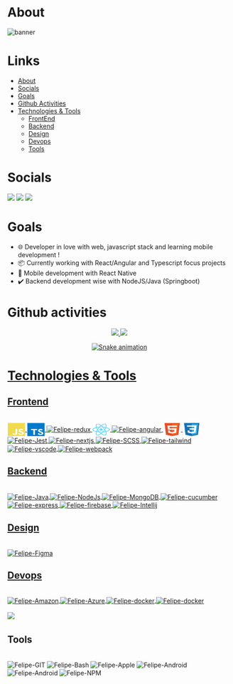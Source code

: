 

# About
![banner](https://github.com/FelipeCabreira/FelipeCabreira/assets/32957354/e7ad9ed5-2efa-4200-960a-a56c40bd65bc)

# Links
- [About](#about)
- [Socials](#socials)
- [Goals](#goals)
- [Github Activities](#github-activities)
- [Technologies & Tools](#technologies--tools)
  - [FrontEnd](#frontend)
  - [Backend](#backend)
  - [Design](#design)
  - [Devops](#devops)
  - [Tools](#tools)

# Socials
 
<div> 
  <a href="https://instagram.com/liipelantmann" target="_blank"><img src="https://img.shields.io/badge/-Instagram-%23E4405F?style=for-the-badge&logo=instagram&logoColor=white" target="_blank"></a>
  <a href = "mailto:cabreirawow@gmail.com"><img src="https://img.shields.io/badge/-Gmail-%23333?style=for-the-badge&logo=gmail&logoColor=white" target="_blank"></a>
  <a href="https://www.linkedin.com/in/felipe-cabreira-41b23b143/" target="_blank"><img src="https://img.shields.io/badge/-LinkedIn-%230077B5?style=for-the-badge&logo=linkedin&logoColor=white" target="_blank"></a> 
 
</div>

# Goals
  - 🌐 Developer in love with web, javascript stack and learning mobile development !
  - 📦 Currently working with React/Angular and Typescript focus projects
  - 🚧 Mobile development with React Native
  - ✔️ Backend development wise with NodeJS/Java (Springboot)

# Github activities
<div align="center">
  <a href="https://github.com/FelipeCabreira">
  <img height="180em" src="https://github-readme-stats.vercel.app/api?username=FelipeCabreira&show_icons=true&theme=midnight-purple&include_all_commits=true&count_private=true"/>
  <img height="180em" src="https://github-readme-stats.vercel.app/api/top-langs/?username=FelipeCabreira&layout=compact&langs_count=7&theme=midnight-purple"/>

  ![Snake animation](https://github.com/FelipeCabreira/FelipeCabreira/blob/output/github-contribution-grid-snake.svg)
</div>


# Technologies & Tools

## Frontend
<div style="display: inline_block"><br>
 <img align="center" alt="Felipe-Js" height="30" width="40" src="https://raw.githubusercontent.com/devicons/devicon/master/icons/javascript/javascript-plain.svg">
  <img align="center" alt="Felipe-Ts" height="30" width="40" src="https://raw.githubusercontent.com/devicons/devicon/master/icons/typescript/typescript-plain.svg">
  <img align="center" alt="Felipe-redux" height="30" width="40" src="https://cdn.jsdelivr.net/gh/devicons/devicon/icons/redux/redux-original.svg" />       
  <img align="center" alt="Felipe-React" height="30" width="40" src="https://raw.githubusercontent.com/devicons/devicon/master/icons/react/react-original.svg">
  <img align="center" alt="Felipe-angular" height="30" width="40" src="https://icongr.am/devicon/angularjs-original.svg?size=128&color=e60505">
  <img align="center" alt="Felipe-HTML" height="30" width="40" src="https://raw.githubusercontent.com/devicons/devicon/master/icons/html5/html5-original.svg">
  <img align="center" alt="Felipe-CSS" height="30" width="40" src="https://raw.githubusercontent.com/devicons/devicon/master/icons/css3/css3-original.svg">
  <img align="center" alt="Felipe-Jest" height="30" width="40" src="https://cdn.jsdelivr.net/gh/devicons/devicon/icons/jest/jest-plain.svg" />
  <img align="center" alt="Felipe-nextjs" height="30" width="40" src="https://cdn.jsdelivr.net/gh/devicons/devicon/icons/nextjs/nextjs-original-wordmark.svg" />
  <img align="center" alt="Felipe-SCSS" height="30" width="40" src="https://cdn.jsdelivr.net/gh/devicons/devicon/icons/sass/sass-original.svg" />
  <img align="center" alt="Felipe-tailwind" height="30" width="40" src="https://cdn.jsdelivr.net/gh/devicons/devicon/icons/tailwindcss/tailwindcss-original-wordmark.svg" />
  <img align="center" alt="Felipe-vscode" height="30" width="40" src="https://cdn.jsdelivr.net/gh/devicons/devicon/icons/vscode/vscode-original.svg" />
  <img align="center" alt="Felipe-webpack" height="30" width="40" src="https://cdn.jsdelivr.net/gh/devicons/devicon/icons/webpack/webpack-original.svg" />
          
          
          
          
</div>

## Backend
<div style="display: inline_block"><br>
  <img align="center" alt="Felipe-Java" height="30" width="40" src="https://raw.githubusercontent.com/jmnote/z-icons/master/svg/java.svg">
  <img align="center" alt="Felipe-NodeJs" height="30" width="40" src="https://cdn.jsdelivr.net/gh/devicons/devicon/icons/nodejs/nodejs-original.svg" />
  <img align="center" alt="Felipe-MongoDB" height="30" width="40" src="https://cdn.jsdelivr.net/gh/devicons/devicon/icons/mongodb/mongodb-plain-wordmark.svg" />
  <img align="center" alt="Felipe-cucumber" height="30" width="40" src="https://cdn.jsdelivr.net/gh/devicons/devicon/icons/cucumber/cucumber-plain-wordmark.svg" />
  <img align="center" alt="Felipe-express" height="30" width="40" src="https://cdn.jsdelivr.net/gh/devicons/devicon/icons/express/express-original-wordmark.svg" />
  <img align="center" alt="Felipe-firebase" height="30" width="40" src="https://cdn.jsdelivr.net/gh/devicons/devicon/icons/firebase/firebase-plain-wordmark.svg" />
  <img align="center" alt="Felipe-Intellij" height="30" width="40" src="https://cdn.jsdelivr.net/gh/devicons/devicon/icons/intellij/intellij-original-wordmark.svg" />
              
          
</div>

## Design
<div style="display: inline_block"><br>
  <img align="center" alt="Felipe-Figma" height="30" width="40" src="https://cdn.jsdelivr.net/gh/devicons/devicon/icons/figma/figma-original.svg" />
</div>

## Devops
<div style="display: inline_block"><br>
  <img align="center" alt="Felipe-Amazon" height="30" width="40" src="https://cdn.jsdelivr.net/gh/devicons/devicon/icons/amazonwebservices/amazonwebservices-original-wordmark.svg" />
  <img align="center" alt="Felipe-Azure" height="30" width="40" src="https://cdn.jsdelivr.net/gh/devicons/devicon/icons/azure/azure-original.svg" />
  <img align="center" alt="Felipe-docker" height="30" width="40" src="https://cdn.jsdelivr.net/gh/devicons/devicon/icons/docker/docker-original.svg" />
  <img align="center" alt="Felipe-docker" height="30" width="40" src="https://cdn.jsdelivr.net/gh/devicons/devicon/icons/jenkins/jenkins-plain.svg" />
          
 
  
  
</div>
<br>
<div>
   <a href="" target="_blank"><img src="https://img.shields.io/badge/github%20actions-%232671E5.svg?style=for-the-badge&logo=githubactions&logoColor=white" target="_blank"></a> 
</div>

## Tools
<div style="display: inline_block"><br>
  <img align="center" alt="Felipe-GIT" height="30" width="40" src="https://raw.githubusercontent.com/jmnote/z-icons/master/svg/git.svg"> 
  <img align="center" alt="Felipe-Bash" height="30" width="40" src="https://raw.githubusercontent.com/jmnote/z-icons/master/svg/bash.svg">
  <img align="center" alt="Felipe-Apple" height="30" width="40" src="https://cdn.jsdelivr.net/gh/devicons/devicon/icons/apple/apple-original.svg" />
  <img align="center" alt="Felipe-Android" height="30" width="40" src="https://cdn.jsdelivr.net/gh/devicons/devicon/icons/android/android-original-wordmark.svg" />  
  <img align="center" alt="Felipe-Android" height="30" width="40" src="https://cdn.jsdelivr.net/gh/devicons/devicon/icons/linux/linux-original.svg" />
  <img align="center" alt="Felipe-NPM" height="30" width="40" src="https://cdn.jsdelivr.net/gh/devicons/devicon/icons/npm/npm-original-wordmark.svg" />
          
          
</div>





